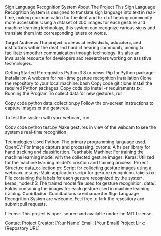 Sign Language Recognition System
About The Project
This Sign Language Recognition System is designed to translate sign language into text in real-time, making communication for the deaf and hard of hearing community more accessible. Using a dataset of 300 images for each gesture and machine learning technology, this system can recognize various signs and translate them into corresponding letters or words.

Target Audience
The project is aimed at individuals, educators, and institutions within the deaf and hard of hearing community, aiming to facilitate smoother communication through technology. It's also an invaluable resource for developers and researchers working on assistive technologies.

Getting Started
Prerequisites
Python 3.8 or newer
Pip for Python package installation
A webcam for real-time gesture recognition
Installation
Clone the repository to your local machine:
bash
Copy code
git clone <repository-url>
Install the required Python packages:
Copy code
pip install -r requirements.txt
Running the Program
To collect data for new gestures, run:

Copy code
python data_collection.py
Follow the on-screen instructions to capture images of the gestures.

To test the system with your webcam, run:

Copy code
python test.py
Make gestures in view of the webcam to see the system's real-time recognition.

Technologies Used
Python: The primary programming language used.
OpenCV: For image capture and processing.
cvzone: A helper library for hand tracking and classification.
Teachable Machine: For training the machine learning model with the collected gesture images.
Keras: Utilized for the machine learning model's creation and training process.
Project Structure
data_collection.py: Script for collecting gesture images using a webcam.
test.py: Main application script for gesture recognition.
labels.txt: File containing the labels for each gesture recognized by the system.
keras_model.h5: The trained model file used for gesture recognition.
data/: Folder containing the images for each gesture used in machine learning training.
Contribution
Contributions to enhance the Sign Language Recognition System are welcome. Feel free to fork the repository and submit pull requests.

License
This project is open-source and available under the MIT License.

Contact
Project Creator: [Your Name]
Email: [Your Email]
Project Link: [Repository URL]
